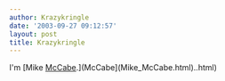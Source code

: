```yaml
---
author: Krazykringle
date: '2003-09-27 09:12:57'
layout: post
title: Krazykringle
---
```


I'm [Mike [McCabe](Mike_McCabe.html).](McCabe](Mike_McCabe.html)..html)
